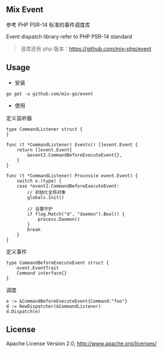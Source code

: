 ## Mix Event

参考 PHP PSR-14 标准的事件调度库

Event dispatch library refer to PHP PSR-14 standard

> 该库还有 php 版本：https://github.com/mix-php/event

## Usage

- 安装

```
go get -u github.com/mix-go/event
```

- 使用

定义监听器

```
type CommandListener struct {
}

func (t *CommandListener) Events() []event.Event {
    return []event.Event{
        &event2.CommandBeforeExecuteEvent{},
    }
}

func (t *CommandListener) Process(e event.Event) {
    switch e.(type) {
    case *event2.CommandBeforeExecuteEvent:
        // 初始化全局对象
        globals.Init()

        // 设置守护
        if flag.Match("d", "daemon").Bool() {
            process.Daemon()
        }
        break
    }
}

```

定义事件

```
type CommandBeforeExecuteEvent struct {
    event.EventTrait
    Command interface{}
}
```

调度

```
e := &CommandBeforeExecuteEvent{Command:"foo"}
d := NewDispatcher(&CommandListener)
d.Dispatch(e)
```

## License

Apache License Version 2.0, http://www.apache.org/licenses/

